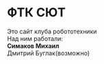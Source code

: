 <h1>ФТК СЮТ</h1>
Это сайт клуба робототехники<br>
Над ним работали:<br>
<b>Симаков Михаил</b><br>
Дмитрий Буглак(возможно)
